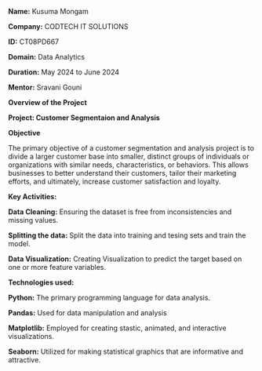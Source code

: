 **Name:** Kusuma Mongam

**Company:** CODTECH IT SOLUTIONS

**ID:** CT08PD667

**Domain:** Data Analytics

**Duration:** May 2024 to June 2024

**Mentor:** Sravani Gouni

**Overview of the Project**

**Project: Customer Segmentaion and Analysis**

**Objective**

The primary objective of a customer segmentation and analysis project is to divide a larger customer base into smaller, distinct groups of individuals or organizations with similar needs, characteristics, or behaviors. This allows businesses to better understand their customers, tailor their marketing efforts, and ultimately, increase customer satisfaction and loyalty.

**Key Activities:**

**Data Cleaning:** Ensuring the dataset is free from inconsistencies and missing values.

**Splitting the data:** Split the data into training and tesing sets and train the model.

**Data Visualization:** Creating Visualization to predict the target based on one or more feature variables.

**Technologies used:**

**Python:** The primary programming language for data analysis.

**Pandas:** Used for data manipulation and analysis

**Matplotlib:** Employed for creating stastic, animated, and interactive visualizations.

**Seaborn:** Utilized for making statistical graphics that are informative and attractive.
